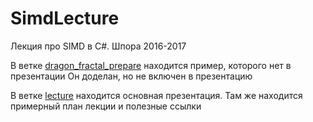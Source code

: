 # SimdLecture
Лекция про SIMD в C#. Шпора 2016-2017

В ветке [dragon_fractal_prepare](https://github.com/Umqra/SimdLecture/tree/dragon_fractal_prepare) находится пример, которого нет в презентации
Он доделан, но не включен в презентацию

В ветке [lecture](https://github.com/Umqra/SimdLecture/tree/lecture) находится основная презентация. Там же находится примерный план лекции и полезные ссылки
